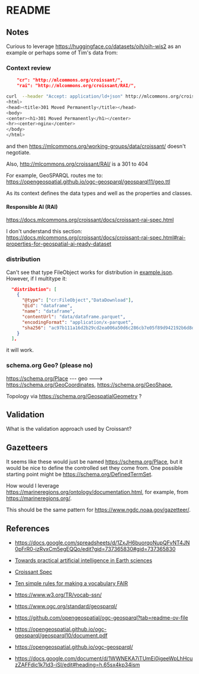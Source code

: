 # README


## Notes

Curious to leverage https://huggingface.co/datasets/oih/oih-wis2 as an example
or perhaps some of Tim's data from:

### Context review

```json
    "cr": "http://mlcommons.org/croissant/",
    "rai": "http://mlcommons.org/croissant/RAI/",


```

```bash
curl  --header "Accept: application/ld+json" http://mlcommons.org/croissant/
<html>
<head><title>301 Moved Permanently</title></head>
<body>
<center><h1>301 Moved Permanently</h1></center>
<hr><center>nginx</center>
</body>
</html>

```

and then https://mlcommons.org/working-groups/data/croissant/ doesn't negotiate.

Also, http://mlcommons.org/croissant/RAI/ is a 301 to 404

For example, GeoSPARQL routes me to: https://opengeospatial.github.io/ogc-geosparql/geosparql11/geo.ttl

As its context defines the data types and well as the properties and classes.

#### Responsible AI (RAI)

https://docs.mlcommons.org/croissant/docs/croissant-rai-spec.html

I don't understand this section:  https://docs.mlcommons.org/croissant/docs/croissant-rai-spec.html#rai-properties-for-geospatial-ai-ready-dataset



### distribution

Can't see that type FileObject works for distribution in [example.json](./example.json).
However, if I multitype it:

```json
  "distribution": [
    {
      "@type": ["cr:FileObject","DataDownload"],
      "@id": "dataframe",
      "name": "dataframe",
      "contentUrl": "data/dataframe.parquet",
      "encodingFormat": "application/x-parquet",
      "sha256": "ac97b111a16d2b29cd2ea006a50d6c286cb7e05f89d942192b6d8df0b4198121"
    }
  ],
```

it will work.

### schema.org Geo?  (please no)

https://schema.org/Place --- geo ---> https://schema.org/GeoCoordinates, https://schema.org/GeoShape,

Topology via https://schema.org/GeospatialGeometry  ?

## Validation

What is the validation approach used by Croissant?

## Gazetteers

It seems like these would just be named https://schema.org/Place, but
it would be nice to define the controlled set they come from.  One
possible starting point might be https://schema.org/DefinedTermSet.

How would I leverage
https://marineregions.org/ontology/documentation.html, for example,
from https://marineregions.org/.

This should be the same pattern for https://www.ngdc.noaa.gov/gazetteer/.



## References

* https://docs.google.com/spreadsheets/d/1ZxJH6buorqoNupQFvNT4JN0pFrR0-izRyxCm5egEQQo/edit?gid=737365830#gid=737365830

* [Towards practical artificial intelligence in Earth sciences](https://link.springer.com/article/10.1007/s10596-024-10317-7)
* [Croissant Spec](https://docs.mlcommons.org/croissant/docs/croissant-spec.html)

* [Ten simple rules for making a vocabulary FAIR](https://journals.plos.org/ploscompbiol/article?id=10.1371/journal.pcbi.1009041)
* https://www.w3.org/TR/vocab-ssn/
* https://www.ogc.org/standard/geosparql/
* https://github.com/opengeospatial/ogc-geosparql?tab=readme-ov-file
* https://opengeospatial.github.io/ogc-geosparql/geosparql10/document.pdf
* https://opengeospatial.github.io/ogc-geosparql/
* https://docs.google.com/document/d/1WWNEKA7iTUmEi0jgeeWpLhHcuzZAFFdic1k7ld3-iSI/edit#heading=h.65sx4kp34ism



